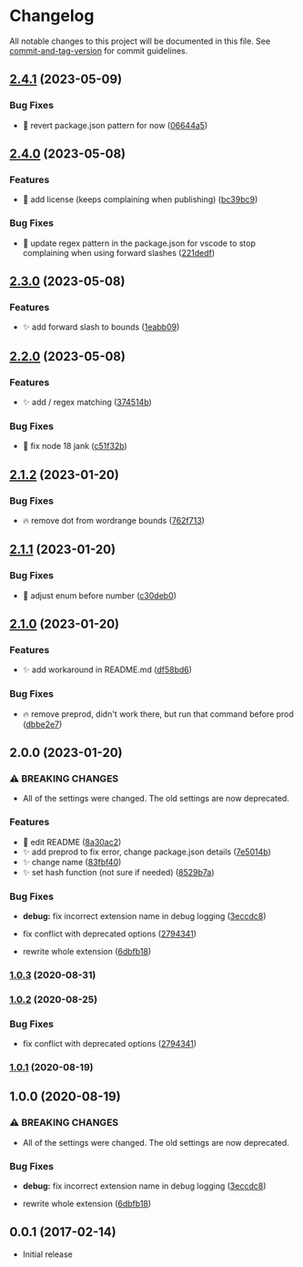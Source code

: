 # Changelog

All notable changes to this project will be documented in this file. See [commit-and-tag-version](https://github.com/absolute-version/commit-and-tag-version) for commit guidelines.

## [2.4.1](https://github.com/henrikvilhelmberglund/vscode-incrementor/compare/v2.4.0...v2.4.1) (2023-05-09)


### Bug Fixes

* :bug: revert package.json pattern for now ([06644a5](https://github.com/henrikvilhelmberglund/vscode-incrementor/commit/06644a5ccd0db647a77d9048373659863e4e132c))

## [2.4.0](https://github.com/henrikvilhelmberglund/vscode-incrementor/compare/v2.3.0...v2.4.0) (2023-05-08)


### Features

* :page_facing_up: add license (keeps complaining when publishing) ([bc39bc9](https://github.com/henrikvilhelmberglund/vscode-incrementor/commit/bc39bc9ffeb6f2e0b7ecb49afefbf46b435d2c6d))


### Bug Fixes

* :bug: update regex pattern in the package.json for vscode to stop complaining when using forward slashes ([221dedf](https://github.com/henrikvilhelmberglund/vscode-incrementor/commit/221dedf4fc0ad60b0384677d3750195335ba57f9))

## [2.3.0](https://github.com/henrikvilhelmberglund/vscode-incrementor/compare/v2.2.0...v2.3.0) (2023-05-08)


### Features

* :sparkles: add forward slash to bounds ([1eabb09](https://github.com/henrikvilhelmberglund/vscode-incrementor/commit/1eabb099179d761cf66e506a1c837b183641ec97))

## [2.2.0](https://github.com/henrikvilhelmberglund/vscode-incrementor/compare/v2.1.2...v2.2.0) (2023-05-08)


### Features

* :sparkles: add / regex matching ([374514b](https://github.com/henrikvilhelmberglund/vscode-incrementor/commit/374514be14328bb46ddc5ffc11ad40eb60dd1b9d))


### Bug Fixes

* :bug: fix node 18 jank ([c51f32b](https://github.com/henrikvilhelmberglund/vscode-incrementor/commit/c51f32bf3ef077dffda429f0a5210e4bb54644cd))

## [2.1.2](https://github.com/henrikvilhelmberglund/vscode-incrementor/compare/v2.1.1...v2.1.2) (2023-01-20)


### Bug Fixes

* :fire: remove dot from wordrange bounds ([762f713](https://github.com/henrikvilhelmberglund/vscode-incrementor/commit/762f7137cfcf2c691823044cff6bf284b67ddf8d))

## [2.1.1](https://github.com/henrikvilhelmberglund/vscode-incrementor/compare/v2.1.0...v2.1.1) (2023-01-20)


### Bug Fixes

* :bug: adjust enum before number ([c30deb0](https://github.com/henrikvilhelmberglund/vscode-incrementor/commit/c30deb0995b049e0f57d6c0472a79e72232beeb5))

## [2.1.0](https://github.com/henrikvilhelmberglund/vscode-incrementor/compare/v2.0.0...v2.1.0) (2023-01-20)


### Features

* :sparkles: add workaround in README.md ([df58bd6](https://github.com/henrikvilhelmberglund/vscode-incrementor/commit/df58bd63a86e8aea4fda35f38be221de05457579))


### Bug Fixes

* :fire: remove preprod, didn't work there, but run that command before prod ([dbbe2e7](https://github.com/henrikvilhelmberglund/vscode-incrementor/commit/dbbe2e7891d91e19d74d6d17cdc55aaf46ad2bce))

## 2.0.0 (2023-01-20)


### ⚠ BREAKING CHANGES

* All of the settings were changed. The old settings are now deprecated.

### Features

* :memo: edit README ([8a30ac2](https://github.com/henrikvilhelmberglund/vscode-incrementor/commit/8a30ac2c19877a298035d575c285b2804348afa3))
* :sparkles: add preprod to fix error, change package.json details ([7e5014b](https://github.com/henrikvilhelmberglund/vscode-incrementor/commit/7e5014bb3058eeb3fbf69a603ab17da7dc13b21b))
* :sparkles: change name ([83fbf40](https://github.com/henrikvilhelmberglund/vscode-incrementor/commit/83fbf40c9b29389ea02f5680edd563ca693a68a2))
* :sparkles: set hash function (not sure if needed) ([8529b7a](https://github.com/henrikvilhelmberglund/vscode-incrementor/commit/8529b7a32864bbc1fa129662896a006129469db1))


### Bug Fixes

* **debug:** fix incorrect extension name in debug logging ([3eccdc8](https://github.com/henrikvilhelmberglund/vscode-incrementor/commit/3eccdc8536920e64927a5d34f7015d2da5d33ead))
* fix conflict with deprecated options ([2794341](https://github.com/henrikvilhelmberglund/vscode-incrementor/commit/2794341f50409e4882df2d54c65c7c0f554469a7))


* rewrite whole extension ([6dbfb18](https://github.com/henrikvilhelmberglund/vscode-incrementor/commit/6dbfb181ebc9629d3f5ae46bd45b7fde5cea3516))

### [1.0.3](https://github.com/nmsmith22389/vscode-incrementor/compare/v1.0.2...v1.0.3) (2020-08-31)

### [1.0.2](https://github.com/nmsmith22389/vscode-incrementor/compare/v1.0.1...v1.0.2) (2020-08-25)


### Bug Fixes

* fix conflict with deprecated options ([2794341](https://github.com/nmsmith22389/vscode-incrementor/commit/2794341f50409e4882df2d54c65c7c0f554469a7))

### [1.0.1](https://github.com/nmsmith22389/vscode-incrementor/compare/v1.0.0...v1.0.1) (2020-08-19)

## 1.0.0 (2020-08-19)


### ⚠ BREAKING CHANGES

* All of the settings were changed. The old settings are now deprecated.

### Bug Fixes

* **debug:** fix incorrect extension name in debug logging ([3eccdc8](https://github.com/nmsmith22389/vscode-incrementor/commit/3eccdc8536920e64927a5d34f7015d2da5d33ead))


* rewrite whole extension ([6dbfb18](https://github.com/nmsmith22389/vscode-incrementor/commit/6dbfb181ebc9629d3f5ae46bd45b7fde5cea3516))

## 0.0.1 (2017-02-14)
- Initial release
